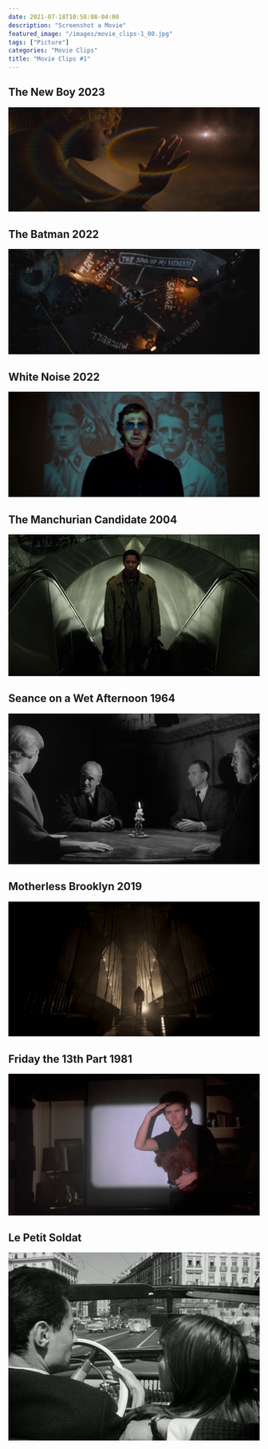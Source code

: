 ```yaml
---
date: 2021-07-18T10:58:08-04:00
description: "Screenshot a Movie"
featured_image: "/images/movie_clips-1_00.jpg"
tags: ["Picture"]
categories: "Movie Clips"
title: "Movie Clips #1"
---
```


## The New Boy 2023

![movie_clips](/images/movie_clips-1_01.jpg)
<br>

## The Batman 2022

![movie_clips](/images/movie_clips-1_02.jpg)
<br>

## White Noise 2022

![movie_clips](/images/movie_clips-1_04.jpg)
<br>


## The Manchurian Candidate 2004

![movie_clips](/images/movie_clips-1_03.jpg)
<br>


## Seance on a Wet Afternoon 1964

![movie_clips](/images/movie_clips-1_05.jpg)
<br>


## Motherless Brooklyn 2019

![movie_clips](/images/movie_clips-1_06.jpg)
<br>


## Friday the 13th Part 1981

![movie_clips](/images/movie_clips-1_07.jpg)
<br>


## Le Petit Soldat

![movie_clips](/images/movie_clips-1_08.jpg)

